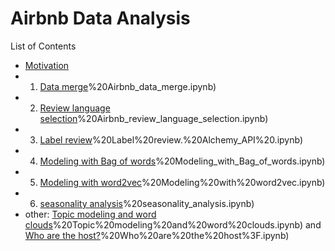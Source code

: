 # Airbnb Data Analysis

List of Contents
- [Motivation]()
- 1) [Data merge](https://github.com/Kiminaka/airbnb_data_analysis/blob/master/1)%20Airbnb_data_merge.ipynb)
- 2) [Review language selection](https://github.com/Kiminaka/airbnb_data_analysis/blob/master/2)%20Airbnb_review_language_selection.ipynb)
- 3) [Label review](https://github.com/Kiminaka/airbnb_data_analysis/blob/master/3)%20Label%20review.%20Alchemy_API%20.ipynb)
- 4) [Modeling with Bag of words](https://github.com/Kiminaka/airbnb_data_analysis/blob/master/4)%20Modeling_with_Bag_of_words.ipynb)
- 5) [Modeling with word2vec](https://github.com/Kiminaka/airbnb_data_analysis/blob/master/5)%20Modeling%20with%20word2vec.ipynb)
- 6) [seasonality analysis](https://github.com/Kiminaka/airbnb_data_analysis/blob/master/6)%20seasonality_analysis.ipynb)
- other: [Topic modeling and word clouds](https://github.com/Kiminaka/airbnb_data_analysis/blob/master/Other)%20Topic%20modeling%20and%20word%20clouds.ipynb) and [Who are the host?](https://github.com/Kiminaka/airbnb_data_analysis/blob/master/Other)%20Who%20are%20the%20host%3F.ipynb)
